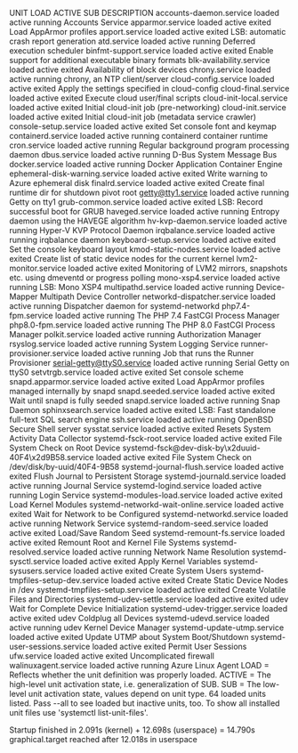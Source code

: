 
UNIT LOAD ACTIVE SUB DESCRIPTION accounts-daemon.service loaded active running Accounts Service apparmor.service loaded active exited Load AppArmor profiles apport.service loaded active exited LSB: automatic crash report generation atd.service loaded active running Deferred execution scheduler binfmt-support.service loaded active exited Enable support for additional executable binary formats blk-availability.service loaded active exited Availability of block devices chrony.service loaded active running chrony, an NTP client/server cloud-config.service loaded active exited Apply the settings specified in cloud-config cloud-final.service loaded active exited Execute cloud user/final scripts cloud-init-local.service loaded active exited Initial cloud-init job (pre-networking) cloud-init.service loaded active exited Initial cloud-init job (metadata service crawler) console-setup.service loaded active exited Set console font and keymap containerd.service loaded active running containerd container runtime cron.service loaded active running Regular background program processing daemon dbus.service loaded active running D-Bus System Message Bus docker.service loaded active running Docker Application Container Engine ephemeral-disk-warning.service loaded active exited Write warning to Azure ephemeral disk finalrd.service loaded active exited Create final runtime dir for shutdown pivot root getty@tty1.service loaded active running Getty on tty1 grub-common.service loaded active exited LSB: Record successful boot for GRUB haveged.service loaded active running Entropy daemon using the HAVEGE algorithm hv-kvp-daemon.service loaded active running Hyper-V KVP Protocol Daemon irqbalance.service loaded active running irqbalance daemon keyboard-setup.service loaded active exited Set the console keyboard layout kmod-static-nodes.service loaded active exited Create list of static device nodes for the current kernel lvm2-monitor.service loaded active exited Monitoring of LVM2 mirrors, snapshots etc. using dmeventd or progress polling mono-xsp4.service loaded active running LSB: Mono XSP4 multipathd.service loaded active running Device-Mapper Multipath Device Controller networkd-dispatcher.service loaded active running Dispatcher daemon for systemd-networkd php7.4-fpm.service loaded active running The PHP 7.4 FastCGI Process Manager php8.0-fpm.service loaded active running The PHP 8.0 FastCGI Process Manager polkit.service loaded active running Authorization Manager rsyslog.service loaded active running System Logging Service runner-provisioner.service loaded active running Job that runs the Runner Provisioner serial-getty@ttyS0.service loaded active running Serial Getty on ttyS0 setvtrgb.service loaded active exited Set console scheme snapd.apparmor.service loaded active exited Load AppArmor profiles managed internally by snapd snapd.seeded.service loaded active exited Wait until snapd is fully seeded snapd.service loaded active running Snap Daemon sphinxsearch.service loaded active exited LSB: Fast standalone full-text SQL search engine ssh.service loaded active running OpenBSD Secure Shell server sysstat.service loaded active exited Resets System Activity Data Collector systemd-fsck-root.service loaded active exited File System Check on Root Device systemd-fsck@dev-disk-by\x2duuid-40F4\x2d9B58.service loaded active exited File System Check on /dev/disk/by-uuid/40F4-9B58 systemd-journal-flush.service loaded active exited Flush Journal to Persistent Storage systemd-journald.service loaded active running Journal Service systemd-logind.service loaded active running Login Service systemd-modules-load.service loaded active exited Load Kernel Modules systemd-networkd-wait-online.service loaded active exited Wait for Network to be Configured systemd-networkd.service loaded active running Network Service systemd-random-seed.service loaded active exited Load/Save Random Seed systemd-remount-fs.service loaded active exited Remount Root and Kernel File Systems systemd-resolved.service loaded active running Network Name Resolution systemd-sysctl.service loaded active exited Apply Kernel Variables systemd-sysusers.service loaded active exited Create System Users systemd-tmpfiles-setup-dev.service loaded active exited Create Static Device Nodes in /dev systemd-tmpfiles-setup.service loaded active exited Create Volatile Files and Directories systemd-udev-settle.service loaded active exited udev Wait for Complete Device Initialization systemd-udev-trigger.service loaded active exited udev Coldplug all Devices systemd-udevd.service loaded active running udev Kernel Device Manager systemd-update-utmp.service loaded active exited Update UTMP about System Boot/Shutdown systemd-user-sessions.service loaded active exited Permit User Sessions ufw.service loaded active exited Uncomplicated firewall walinuxagent.service loaded active running Azure Linux Agent LOAD = Reflects whether the unit definition was properly loaded. ACTIVE = The high-level unit activation state, i.e. generalization of SUB. SUB = The low-level unit activation state, values depend on unit type. 64 loaded units listed. Pass --all to see loaded but inactive units, too. To show all installed unit files use 'systemctl list-unit-files'.


Startup finished in 2.091s (kernel) + 12.698s (userspace) = 14.790s graphical.target reached after 12.018s in userspace


